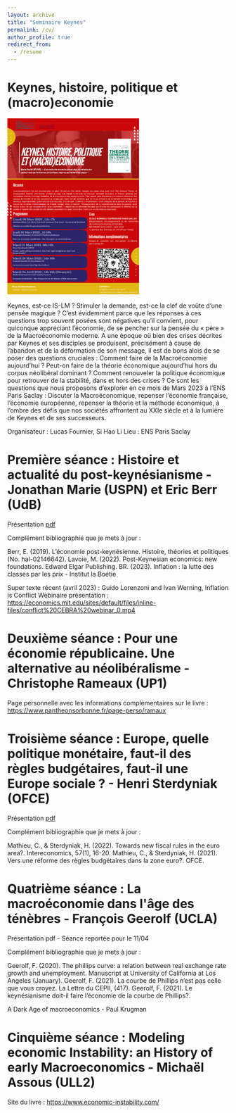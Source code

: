 ```yaml
---
layout: archive
title: "Seminaire Keynes"
permalink: /cv/
author_profile: true
redirect_from:
  - /resume
---
```


Keynes, histoire, politique et (macro)economie
======
<img src="/images/seminaire.png" width="300" height="400">

Keynes, est-ce IS-LM ? Stimuler la demande, est-ce la clef de voûte d’une pensée magique ? C’est évidemment parce que les réponses à ces questions trop souvent posées sont négatives qu’il convient, pour quiconque appréciant l’économie, de se pencher sur la pensée du « père » de la Macroéconomie moderne. A une époque où bien des crises décrites par Keynes et ses disciples se produisent, précisément à cause de l’abandon et de la déformation de son message, il est de bons alois de se poser des questions cruciales : Comment faire de la Macroéconomie aujourd’hui ? Peut-on faire de la théorie économique aujourd’hui hors du corpus néolibéral dominant ? Comment renouveler la politique économique pour retrouver de la stabilité, dans et hors des crises ? Ce sont les questions que nous proposons d’explorer en ce mois de Mars 2023 à l’ENS Paris Saclay : Discuter la Macroéconomique, repenser l’économie française, l’économie européenne, repenser la théorie et la méthode économique, à l’ombre des défis que nos sociétés affrontent au XXIe siècle et à la lumière de Keynes et de ses successeurs.

Organisateur : Lucas Fournier, Si Hao Li
Lieu : ENS Paris Saclay

Première séance : Histoire et actualité du post-keynésianisme - Jonathan Marie (USPN) et Eric Berr (UdB)
======
Présentation [pdf](https://drive.google.com/file/d/1PmU328a9-IotgfdWpZkxYPsSs-wn1lLn/view) 

Complément bibliographie que je mets à jour : 

Berr, E. (2019). L’économie post-keynésienne. Histoire, théories et politiques (No. hal-02146642).
Lavoie, M. (2022). Post-Keynesian economics: new foundations. Edward Elgar Publishing.
BR. (2023). Inflation : la lutte des classes par les prix - Institut la Boétie 

Super texte récent (avril 2023) : Guido Lorenzoni and Ivan Werning, Inflation is Conflict
Webinaire présentation : https://economics.mit.edu/sites/default/files/inline-files/conflict%20CEBRA%20webinar_0.mp4
  
Deuxième séance : Pour une économie républicaine. Une alternative au néolibéralisme - Christophe Rameaux (UP1)
======
Page personnelle avec les informations complémentaires sur le livre : https://www.pantheonsorbonne.fr/page-perso/ramaux

Troisième séance : Europe, quelle politique monétaire, faut-il des règles budgétaires, faut-il une Europe sociale ? - Henri Sterdyniak (OFCE)
======
Présentation [pdf](https://drive.google.com/file/d/1ITaJObWoSPwrI-rHAHijvIfRrQ1qD3Xt/view)

Complément bibliographie que je mets à jour : 

Mathieu, C., & Sterdyniak, H. (2022). Towards new fiscal rules in the euro area?. Intereconomics, 57(1), 16-20.
Mathieu, C., & Sterdyniak, H. (2021). Vers une réforme des règles budgétaires dans la zone euro?. OFCE.
  
Quatrième séance : La macroéconomie dans l'âge des ténèbres - François Geerolf (UCLA)
======
Présentation pdf - Séance reportée pour le 11/04

Complément bibliographie que je mets à jour : 

Geerolf, F. (2020). The phillips curve: a relation between real exchange rate growth and unemployment. Manuscript at University of California at Los Angeles (January).
Geerolf, F. (2021). La courbe de Phillips n’est pas celle que vous croyez. La Lettre du CEPII, (417).
Geerolf, F. (2021). Le keynésianisme doit-il faire l’économie de la courbe de Phillips?.

A Dark Age of macroeconomics - Paul Krugman
  
Cinquième séance : Modeling economic Instability: an History of early Macroeconomics - Michaël Assous (ULL2)
======
Site du livre : https://www.economic-instability.com/

